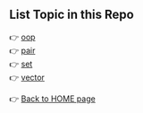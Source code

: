 ## List Topic in this Repo
👉 [oop](./oop/README.md) </br>
👉 [pair](./pair/README.md) </br>
👉 [set](./set/README.md) </br> 
👉 [vector](./vector/README.md) </br>

👉 [Back to HOME page](./README.md)